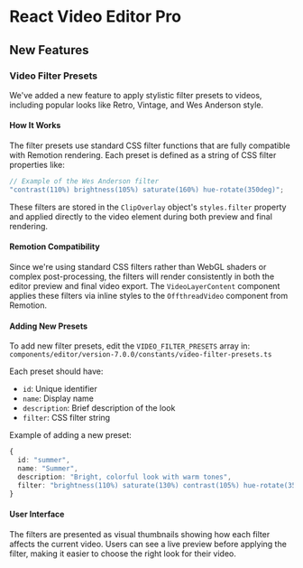 # React Video Editor Pro

## New Features

### Video Filter Presets

We've added a new feature to apply stylistic filter presets to videos, including popular looks like Retro, Vintage, and Wes Anderson style.

#### How It Works

The filter presets use standard CSS filter functions that are fully compatible with Remotion rendering. Each preset is defined as a string of CSS filter properties like:

```js
// Example of the Wes Anderson filter
"contrast(110%) brightness(105%) saturate(160%) hue-rotate(350deg)";
```

These filters are stored in the `ClipOverlay` object's `styles.filter` property and applied directly to the video element during both preview and final rendering.

#### Remotion Compatibility

Since we're using standard CSS filters rather than WebGL shaders or complex post-processing, the filters will render consistently in both the editor preview and final video export. The `VideoLayerContent` component applies these filters via inline styles to the `OffthreadVideo` component from Remotion.

#### Adding New Presets

To add new filter presets, edit the `VIDEO_FILTER_PRESETS` array in:
`components/editor/version-7.0.0/constants/video-filter-presets.ts`

Each preset should have:

- `id`: Unique identifier
- `name`: Display name
- `description`: Brief description of the look
- `filter`: CSS filter string

Example of adding a new preset:

```typescript
{
  id: "summer",
  name: "Summer",
  description: "Bright, colorful look with warm tones",
  filter: "brightness(110%) saturate(130%) contrast(105%) hue-rotate(355deg)"
}
```

#### User Interface

The filters are presented as visual thumbnails showing how each filter affects the current video. Users can see a live preview before applying the filter, making it easier to choose the right look for their video.

